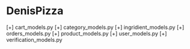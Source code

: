 # DenisPizza


[+] cart_models.py
[+] category_models.py
[+] ingridient_models.py
[+] orders_models.py
[+] product_models.py
[+] user_models.py
[+] verification_models.py